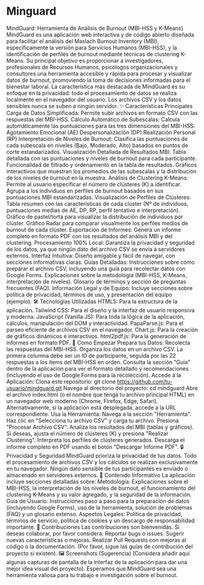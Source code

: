 # Minguard
MindGuard: Herramienta de Análisis de Burnout (MBI-HSS y K-Means) MindGuard es una aplicación web interactiva y de código abierto diseñada para facilitar el análisis del Maslach Burnout Inventory (MBI), específicamente la versión para Servicios Humanos (MBI-HSS), y la identificación de perfiles de burnout mediante técnicas de clustering K-Means. Su principal objetivo es proporcionar a investigadores, profesionales de Recursos Humanos, psicólogos organizacionales y consultores una herramienta accesible y rápida para procesar y visualizar datos de burnout, promoviendo la toma de decisiones informadas para el bienestar laboral.  La característica más destacada de MindGuard es su enfoque en la privacidad: todo el procesamiento de datos se realiza localmente en el navegador del usuario. Los archivos CSV y los datos sensibles nunca se suben a ningún servidor.  ✨ Características Principales Carga de Datos Simplificada: Permite subir archivos en formato CSV con las respuestas del MBI-HSS.  Cálculo Automático de Subescalas: Calcula automáticamente las puntuaciones para las tres dimensiones del MBI-HSS:  Agotamiento Emocional (AE)  Despersonalización (DP)  Realización Personal (RP)  Interpretación de Niveles de Burnout: Clasifica las puntuaciones de cada subescala en niveles (Bajo, Moderado, Alto) basados en puntos de corte estandarizados.  Visualización Detallada de Resultados MBI:  Tabla detallada con las puntuaciones y niveles de burnout para cada participante.  Funcionalidad de filtrado y ordenamiento en la tabla de resultados.  Gráficos interactivos que muestran los promedios de las subescalas y la distribución de los niveles de burnout en la muestra.  Análisis de Clustering K-Means:  Permite al usuario especificar el número de clústeres (K) a identificar.  Agrupa a los individuos en perfiles de burnout basados en sus puntuaciones MBI estandarizadas.  Visualización de Perfiles de Clústeres:  Tabla resumen con las características de cada clúster (Nº de individuos, puntuaciones medias de AE, DP, RP, perfil tentativo e interpretación).  Gráfico de pastel/torta para visualizar la distribución de individuos por clúster.  Gráfico Radar para comparar visualmente los perfiles medios de burnout de cada clúster.  Exportación de Informes: Genera un informe completo en formato PDF con los resultados del análisis MBI y del clustering.  Procesamiento 100% Local: Garantiza la privacidad y seguridad de los datos, ya que ningún dato del archivo CSV se envía a servidores externos.  Interfaz Intuitiva: Diseño amigable y fácil de navegar, con secciones informativas claras.  Guías Detalladas:  Instrucciones sobre cómo preparar el archivo CSV, incluyendo una guía para recolectar datos con Google Forms.  Explicaciones sobre la metodología (MBI-HSS, K-Means, interpretación de niveles).  Glosario de términos y sección de preguntas frecuentes (FAQ).  Información Legal y de Equipo: Incluye secciones sobre política de privacidad, términos de uso, y presentación del equipo (ejemplo).  🛠️ Tecnologías Utilizadas HTML5: Para la estructura de la aplicación.  Tailwind CSS: Para el diseño y la interfaz de usuario responsiva y moderna.  JavaScript (Vanilla JS): Para toda la lógica de la aplicación, cálculos, manipulación del DOM y interactividad.  PapaParse.js: Para el parseo eficiente de archivos CSV en el navegador.  Chart.js: Para la creación de gráficos dinámicos e interactivos.  html2pdf.js: Para la generación de informes en formato PDF.  🚀 Cómo Empezar Prepara tus Datos:  Recolecta las respuestas del MBI-HSS.  Organiza los datos en un archivo CSV. La primera columna debe ser un ID de participante, seguida por las 22 respuestas a los ítems del MBI-HSS en orden.  Consulta la sección "Guía" dentro de la aplicación para ver el formato detallado y recomendaciones (incluyendo el uso de Google Forms para la recolección).  Accede a la Aplicación:  Clona este repositorio: git clone https://github.com/tu-usuario/mindguard.git  Navega al directorio del proyecto: cd mindguard  Abre el archivo index.html (o el nombre que tenga tu archivo principal HTML) en un navegador web moderno (Chrome, Firefox, Edge, Safari).  Alternativamente, si la aplicación está desplegada, accede a la URL correspondiente.  Usa la Herramienta:  Navega a la sección "Herramienta".  Haz clic en "Selecciona tu archivo CSV" y carga tu archivo.  Presiona "Procesar Archivo CSV".  Analiza los resultados del MBI (tablas y gráficos).  Si deseas, ajusta el número de clústeres (K) y presiona "Realizar Clustering".  Interpreta los perfiles de clústeres generados.  Descarga el informe completo en PDF usando el botón "Descargar Informe PDF".  🔒 Privacidad y Seguridad MindGuard prioriza la privacidad de tus datos. Todo el procesamiento de archivos CSV y los cálculos se realizan exclusivamente en tu navegador. Ningún dato sensible de tus participantes es enviado o almacenado en servidores externos.  📄 Contenido Informativo La aplicación incluye secciones detalladas sobre:  Metodología: Explicaciones sobre el MBI-HSS, la interpretación de los niveles de burnout, el funcionamiento del clustering K-Means y su valor agregado, y la seguridad de la información.  Guía de Usuario: Instrucciones paso a paso para la preparación de datos (incluyendo Google Forms), uso de la herramienta, solución de problemas (FAQ) y un glosario extenso.  Aspectos Legales: Política de privacidad, términos de servicio, política de cookies y un descargo de responsabilidad importante.  🤝 Contribuciones Las contribuciones son bienvenidas. Si deseas colaborar, por favor considera:  Reportar bugs o issues.  Sugerir nuevas características o mejoras.  Realizar Pull Requests con mejoras al código o la documentación.  (Por favor, sigue las guías de contribución del proyecto si existen).  🖼️ Screenshots (Sugerencia) (Considera añadir aquí algunas capturas de pantalla de la interfaz de la aplicación para dar una mejor idea visual del proyecto).  Esperamos que MindGuard sea una herramienta valiosa para tu trabajo e investigación sobre el burnout.
